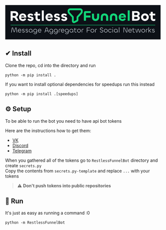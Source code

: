<p align="center">
    <img alt="RestlessFunnelBot" width="800vw" src="https://raw.githubusercontent.com/0dminnimda/RestlessFunnelBot/main/docs/_static/logo_fancy_cooked.svg">
</p>

## ✔ Install

Clone the repo, cd into the directory and run

```console
python -m pip install .
```

If you want to install optional dependencies for speedups run this instead

```console
python -m pip install .[speedups]
```

## ⚙ Setup

To be able to run the bot you need to have api bot tokens

Here are the instructions how to get them:
- [VK](https://ciricc.github.io/articles/how_to_get_group_token_easy.html)  <!-- (https://dev.vk.com/api/access-token/getting-started#%D0%9A%D0%BB%D1%8E%D1%87%20%D0%B4%D0%BE%D1%81%D1%82%D1%83%D0%BF%D0%B0%20%D1%81%D0%BE%D0%BE%D0%B1%D1%89%D0%B5%D1%81%D1%82%D0%B2%D0%B0) -->
- [Discord](https://www.writebots.com/discord-bot-token/)  <!-- https://discordpy.readthedocs.io/en/stable/discord.html -->
- [Telegram](https://www.siteguarding.com/en/how-to-get-telegram-bot-api-token)

When you gathered all of the tokens go to `RestlessFunnelBot` directory and create `secrets.py`  
Copy the contents from `secrets.py-template` and replace `...` with your tokens

> ⚠️ **Don't push tokens into public repositories**

## 🚀 Run

It's just as easy as running a command :0

```console
python -m RestlessFunnelBot
```
